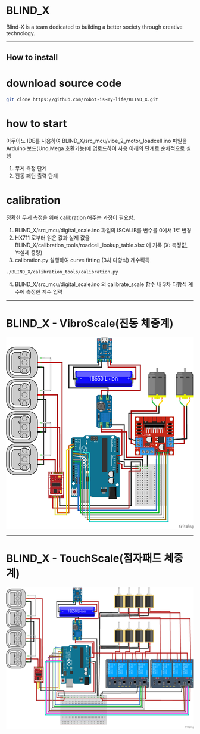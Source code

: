 # BLIND_X
Blind-X is a team dedicated to building a better society through creative technology.

---
## How to install

# download source code
```bash
git clone https://github.com/robot-is-my-life/BLIND_X.git
```
# how to start
아두이노 IDE를 사용하여 BLIND_X/src_mcu/vibe_2_motor_loadcell.ino 파일을 Arduino 보드(Uno,Mega 호환가능)에 업로드하여 사용 
아래의 단계로 순차적으로 실행
1. 무게 측정 단계
2. 진동 패턴 출력 단계


# calibration
정확한 무게 측정을 위해 calibration 해주는 과정이 필요함.

 1. BLIND_X/src_mcu/digital_scale.ino 파일의 ISCALIB를 변수를 0에서 1로 변경
 2. HX711 로부터 읽은 값과 실제 값을 BLIND_X/calibration_tools/roadcell_lookup_table.xlsx 에 기록 (X: 측정값, Y:실제 중량)
 3. calibration.py 실행하여 curve fitting (3차 다항식) 계수획득 
```bash
./BLIND_X/calibration_tools/calibration.py
```
 4. BLIND_X/src_mcu/digital_scale.ino 의  calibrate_scale 함수 내 3차 다항식 계수에 측정한 계수 입력

---

# BLIND_X - VibroScale(진동 체중계)
![diagram-VibroScale](images/diagram_vib.png)


---

# BLIND_X - TouchScale(점자패드 체중계)
![diagram-TouchScale](images/diagram_braile.png)
